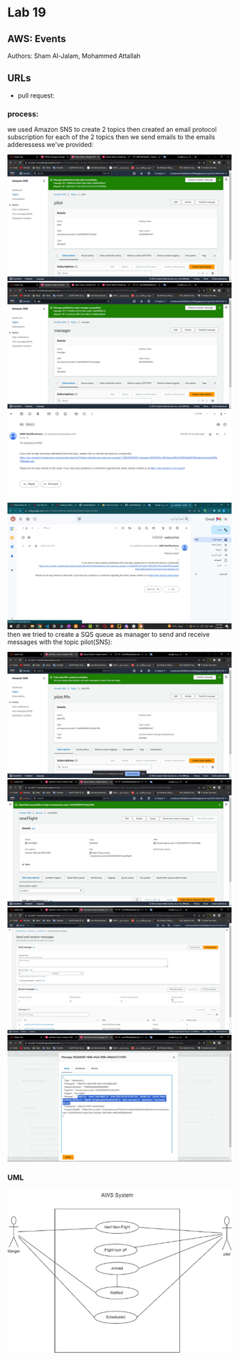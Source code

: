 # Lab 19
## AWS: Events
Authors: Sham Al-Jalam, Mohammed Attallah
## URLs
*  pull request: []()
### process:
we used Amazon SNS to create 2 topics then created an email protocol subscription for each of the 2 topics then we send emails to the emails adderessess we've provided:

![](./images/lab19-1.png)
![](./images/lab19-2.png)
![](./images/lab19-3.png)
![](./images/lab19-4.png)
then we tried to create a SQS queue as manager to send and receive messages with the topic pilot(SNS):

![](./images/lab19-5.png)
![](./images/lab19-6.png)
![](./images/lab19-7.png)
![](./images/lab19-8.png)
### UML
![](./images/AWSAirlinesystem.jpg)





